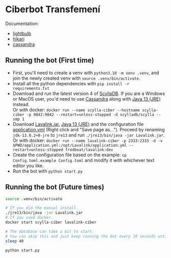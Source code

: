 # Ciberbot Transfemení

Documentation:

- [lightbulb](https://hikari-lightbulb.readthedocs.io/en/latest/)
- [hikari](https://davfsa.github.io/hikari-docs/stable/)
- [cassandra](https://docs.datastax.com/en/developer/python-driver/3.25/)

## Running the bot (First time)

- First, you'll need to create a venv with `python3.10 -m venv .venv`, and join the newly created venv with `source .venv/bin/activate`.
- Install all the python dependencies with `pip install -r requirements.txt`
- Download and run the latest version 4 of
[ScyllaDB](https://www.scylladb.com/download/#open-source).
If you are a Windows or MacOS user, you'd need to use
[Cassandra](https://cassandra.apache.org/_/download.html)
along with
[Java 13 (JRE)](https://adoptopenjdk.net/releases.html?variant=openjdk13&jvmVariant=hotspot)
instead.\
Or with docker: `docker run --name scylla-ciber --hostname scylla-ciber -p 9042:9042 --restart=unless-stopped -d scylladb/scylla --smp 1`
- Download
[Lavalink.jar](https://ci.fredboat.com/viewLog.html?buildId=lastSuccessful&buildTypeId=Lavalink_Build&tab=artifacts&guest=1),
[Java 13 (JRE)](https://adoptopenjdk.net/archive.html?variant=openjdk13&jvmVariant=hotspot)
and the configuration file
[application.yml](https://raw.githubusercontent.com/freyacodes/Lavalink/master/LavalinkServer/application.yml.example) (Right click and "Save page as...").
Proceed by renaming `jdk-13.0.2+8-jre` to `jre13` and run `./jre13/bin/java -jar Lavalink.jar`.\
Or with docker: `docker run --name lavalink-ciber -p 2333:2333 -d -v $PWD/application.yml:/opt/Lavalink/application.yml --restart=unless-stopped fredboat/lavalink:dev`
- Create the configuration file based on the example: `cp Config.toml.example Config.toml` and modify it with whichever text editor you like.
- Run the bot with `python start.py`

## Running the bot (Future times)

```bash
source .venv/bin/activate

# If you did the manual install.
./jre13/bin/java -jar Lavalink.jar
# If you used docker.
docker start scylla-ciber lavalink-ciber

# The database can take a bit to start.
# You can skip this and just keep running the bot every 10 seconds until it doesn't show any errors.
sleep 40

python start.py
```

